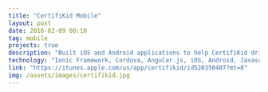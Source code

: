```yaml
---
title: "CertifiKid Mobile"
layout: post
date: 2016-02-09 00:10
tag: mobile
projects: true
description: "Built iOS and Android applications to help CertifiKid drive new customers to their daily deals program. Some 14,000 people utilize the certifikid apps frequently to purchase deals primarily in the D.C. metro area."
technology: "Ionic Framework, Cordova, Angular.js, iOS, Android, Javascript, HTML5, CSS3, Git"
link: "https://itunes.apple.com/us/app/certifikid/id520350407?mt=8"
img: /assets/images/certifikid.jpg
---
```



